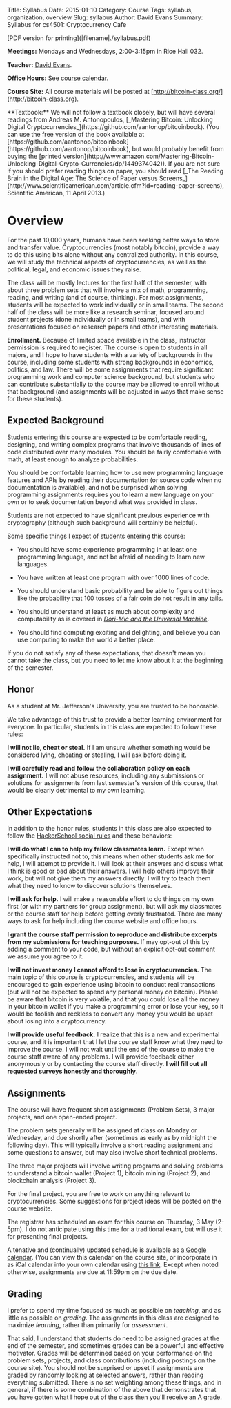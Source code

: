 Title: Syllabus
Date: 2015-01-10
Category: Course
Tags: syllabus, organization, overview
Slug: syllabus
Author: David Evans
Summary: Syllabus for cs4501: Cryptocurrency Cafe

   <div class="phighlight">
   [PDF version for printing](|filename|./syllabus.pdf)
   </div>

**Meetings:** Mondays and Wednesdays, 2:00-3:15pm in Rice Hall 032.

**Teacher:** [David Evans](http://www.cs.virginia.edu/evans).

**Office Hours:** See [course calendar](https://www.google.com/calendar/embed?src=rmjagdrnmu3a9h2q5199lg4t28%40group.calendar.google.com&ctz=America/New_York).

**Course Site:** All course materials will be posted at [http://bitcoin-class.org/](http://bitcoin-class.org).

   <div class="hanging"> **Textbook:** We will not follow a textbook
closely, but will have several readings from Andreas M. Antonopoulos,
[_Mastering Bitcoin: Unlocking Digital
Cryptocurrencies_](https://github.com/aantonop/bitcoinbook).  (You can
use the free version of the book available at
[https://github.com/aantonop/bitcoinbook](https://github.com/aantonop/bitcoinbook),
but would probably benefit from buying the [printed
version](http://www.amazon.com/Mastering-Bitcoin-Unlocking-Digital-Crypto-Currencies/dp/1449374042)).
If you are not sure if you should prefer reading things on paper, you
should read [_The Reading Brain in the Digital Age: The Science of Paper
versus
Screens_](http://www.scientificamerican.com/article.cfm?id=reading-paper-screens),
Scientific American, 11 April 2013.)  </div>

# Overview

For the past 10,000 years, humans have been seeking better ways to store
and transfer value.  Cryptocurrencies (most notably bitcoin), provide a
way to do this using bits alone without any centralized authority.  In
this course, we will study the technical aspects of cryptocurrencies, as
well as the political, legal, and economic issues they raise.

The class will be mostly lectures for the first half of the semester,
with about three problem sets that will involve a mix of math,
programming, reading, and writing (and of course, thinking).  For most
assignments, students will be expected to work individually or in small
teams.  The second half of the class will be more like a research
seminar, focused around student projects (done individually or in small
teams), and with presentations focused on research papers and other
interesting materials.

**Enrollment.** Because of limited space available in the class,
instructor permission is required to register.  The course is open to
students in all majors, and I hope to have students with a variety of
backgrounds in the course, including some students with strong
backgrounds in economics, politics, and law.  There will be some
assignments that require significant programming work and computer
science background, but students who can contribute substantially to the
course may be allowed to enroll without that background (and assignments
will be adjusted in ways that make sense for these students).

## Expected Background 

Students entering this course are expected to be comfortable reading,
designing, and writing complex programs that involve thousands of lines
of code distributed over many modules.  You should be fairly comfortable
with math, at least enough to analyze probabilities.  

You should be comfortable learning how to use new programming language
features and APIs by reading their documentation (or source code when no
documentation is available), and not be surprised when solving
programming assignments requires you to learn a new language on your own
or to seek documentation beyond what was provided in class.

Students are not expected to have significant previous experience with
cryptography (although such background will certainly be helpful).

Some specific things I expect of students entering this course:

- You should have some experience programming in at least one
  programming language, and not be afraid of needing to learn new
  languages.

- You have written at least one program with over 1000 lines of code.

- You should understand basic probability and be able to figure out
  things like the probability that 100 tosses of a fair coin do not
  result in any tails.

- You should understand at least as much about complexity and
  computability as is covered in [_Dori-Mic and the Universal
  Machine_](http://dori-mic.org).

- You should find computing exciting and delighting, and believe you can
  use computing to make the world a better place.

If you do not satisfy any of these expectations, that doesn't mean you
cannot take the class, but you need to let me know about it at the
beginning of the semester.  

## Honor

As a student at Mr. Jefferson's University, you are trusted to be
honorable.  

We take advantage of this trust to provide a better learning environment
for everyone.  In particular, students in this class are expected to
follow these rules:

<b>I will not lie, cheat or steal.</b> If I am unsure whether something
would be considered lying, cheating or stealing, I will ask before doing
it.

<b>I will carefully read and follow the collaboration policy on each
assignment.</b> I will not abuse resources, including any submissions or
solutions for assignments from last semester's version of this course,
that would be clearly detrimental to my own learning.

## Other Expectations

In addition to the honor rules, students in this class are also expected
to follow the [HackerSchool social
rules](https://www.hackerschool.com/manual#sec-environment) and these
behaviors:

<b>I will do what I can to help my fellow classmates learn.</b> Except
when specifically instructed not to, this means when other students ask
me for help, I will attempt to provide it. I will look at their answers
and discuss what I think is good or bad about their answers. I will help
others improve their work, but will not give them my answers directly. I
will try to teach them what they need to know to discover solutions
themselves.

<b>I will ask for help.</b> I will make a reasonable effort to do things
on my own first (or with my partners for group assignment), but will ask
my classmates or the course staff for help before getting overly
frustrated.  There are many ways to ask for help including the course
website and office hours.

<b>I grant the course staff permission to reproduce and distribute
excerpts from my submissions for teaching purposes.</b> If may opt-out
of this by adding a comment to your code, but without an explicit
opt-out comment we assume you agree to it.

<b>I will not invest money I cannot afford to lose in
cryptocurrencies.</b> The main topic of this course is cryptocurrencies,
and students will be encouraged to gain experience using bitcoin to
conduct real transactions (but will not be expected to spend any
personal money on bitcoin).  Please be aware that bitcoin is very
volatile, and that you could lose all the money in your bitcoin wallet
if you make a programming error or lose your key, so it would be foolish
and reckless to convert any money you would be upset about losing into a
cryptocurrency.

<b>I will provide useful feedback.</b> I realize that this is a new and
 experimental course, and it is important that I let the course staff
 know what they need to improve the course. I will not wait until the
 end of the course to make the course staff aware of any problems. I
 will provide feedback either anonymously or by contacting the course
 staff directly. <b>I will fill out all requested surveys honestly and
 thoroughly</b>.

## Assignments

The course will have frequent short assignments (Problem Sets), 3 major
projects, and one open-ended project.

The problem sets generally will be assigned at class on Monday or
Wednesday, and due shortly after (sometimes as early as by midnight the
following day).  This will typically involve a short reading assignment
and some questions to answer, but may also involve short technical
problems.

The three major projects will involve writing programs and solving
problems to understand a bitcoin wallet (Project 1), bitcoin mining
(Project 2), and blockchain analysis (Project 3).

For the final project, you are free to work on anything relevant to
cryptocurrencies.  Some suggestions for project ideas will be posted on
the course website.

The registrar has scheduled an exam for this course on Thursday, 3 May
(2-5pm).  I do not anticipate using this time for a traditional exam,
but will use it for presenting final projects.

A tenative and (continually) updated schedule is available as a [Google
calendar](https://www.google.com/calendar/embed?src=rmjagdrnmu3a9h2q5199lg4t28%40group.calendar.google.com&ctz=America/New_York).
(You can view this calendar on the course site, or incorporate in as
iCal calendar into your own calendar using [this
link](https://www.google.com/calendar/ical/rmjagdrnmu3a9h2q5199lg4t28%40group.calendar.google.com/public/basic.ics).
Except when noted otherwise, assignments are due at 11:59pm on the due
date.

## Grading

I prefer to spend my time focused as much as possible on _teaching_, and
as little as possible on _grading_.  The assignments in this class are
designed to maximize _learning_, rather than primarily for _assessment_.

That said, I understand that students do need to be assigned grades at
the end of the semester, and sometimes grades can be a powerful and
effective motivator.  Grades will be determined based on your
performance on the problem sets, projects, and class contributions
(including postings on the course site).  You should not be surprised or
upset if assignments are graded by randomly looking at selected answers,
rather than reading everything submitted.  There is no set weighting
among these things, and in general, if there is some combination of the
above that demonstrates that you have gotten what I hope out of the
class then you'll receive an A grade.


